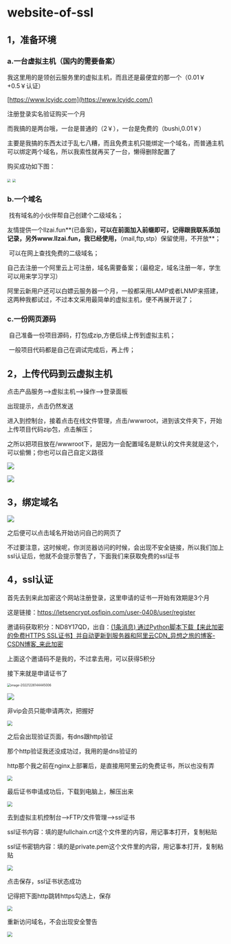 # website-of-ssl
##  1，准备环境

### a.一台虚拟主机（国内的需要备案）

我这里用的是领创云服务里的虚拟主机，而且还是最便宜的那一个（0.01￥+0.5￥认证）

[https://www.lcyidc.com](https://www.lcyidc.com/)

注册登录实名验证购买一个月

而我搞的是两台哦，一台是普通的（2￥），一台是免费的（bushi,0.01￥）

主要是我搞的东西太过于乱七八糟，而且免费主机只能绑定一个域名，而普通主机可以绑定两个域名，所以我索性就再买了一台，懒得删除配置了

购买成功如下图：

<img src=".\images\0.png" style="zoom:50%;" />

<img src=".\images\1.png" style="zoom:50%;" />





### b.一个域名

​    找有域名的小伙伴帮自己创建个二级域名；

​	友情提供一个llzai.fun**(已备案)**，可以在前面加入前缀即可，记得跟我联系添加记录，另外www.llzai.fun，我已经使用，**（mail,ftp,stp）保留使用，不开放**；

​    可以在网上查找免费的二级域名；

​    自己去注册一个阿里云上可注册，域名需要备案；（最稳定，域名注册一年，学生可以用来学习学习）

​    阿里云新用户还可以白嫖云服务器一个月，一般都采用LAMP或者LNMP来搭建，这两种我都试过，不过本文采用最简单的虚拟主机，便不再展开说了；

### c.一份网页源码

​    自己准备一份项目源码，打包成zip,方便后续上传到虚拟主机；

​    一般项目代码都是自己在调试完成后，再上传；

## 2，上传代码到云虚拟主机

点击产品服务-->虚拟主机-->操作-->登录面板



 出现提示，点击仍然发送

进入到控制台，接着点击在线文件管理，点击/wwwroot，进到该文件夹下，开始上传项目代码zip包，点击解压；

之所以把项目放在/wwwroot下，是因为一会配置域名是默认的文件夹就是这个，可以偷懒；你也可以自己自定义路径

![](.\images\2.png)





![](.\images\3.png)

##  3，绑定域名

![](.\images\4.png)

 之后便可以点击域名开始访问自己的网页了

不过要注意，这时候呢，你浏览器访问的时候，会出现不安全链接，所以我们加上ssl认证后，他就不会提示警告了，下面我们来获取免费的ssl证书

## 4，ssl认证

首先去到来此加密这个网站注册登录，这里申请的证书一开始有效期是3个月

这是链接：https://letsencrypt.osfipin.com/user-0408/user/register

 邀请码获取积分：ND8Y17QD，出自：[(1条消息) 通过Python脚本下载【来此加密的免费HTTPS SSL证书】并自动更新到服务器和阿里云CDN_异想之旅的博客-CSDN博客_来此加密](https://blog.csdn.net/weixin_44495599/article/details/122550727?ops_request_misc=&request_id=&biz_id=102&utm_term=来此加密推荐&utm_medium=distribute.pc_search_result.none-task-blog-2~blog~sobaiduweb~default-1-122550727.blog_rank_default&spm=1018.2226.3001.4450)

上面这个邀请码不是我的，不过拿去用，可以获得5积分

接下来就是申请证书了



<img src=".\images\6.png" alt="image-20221226144445006" style="zoom:50%;" />

![](.\images\8.png)

 非vip会员只能申请两次，把握好

<img src=".\images\9.png" style="zoom:75%;" />

 之后会出现验证页面，有dns跟http验证



那个http验证我还没成功过，我用的是dns验证的

http那个我之前在nginx上部署后，是直接用阿里云的免费证书，所以也没有弄

<img src=".\images\101.png" style="zoom:75%;" />

最后证书申请成功后，下载到电脑上，解压出来

<img src=".\images\10.png" style="zoom:75%;" />

去到虚拟主机控制台-->FTP/文件管理-->ssl证书



ssl证书内容：填的是fullchain.crt这个文件里的内容，用记事本打开，复制粘贴

ssl证书密钥内容：填的是private.pem这个文件里的内容，用记事本打开，复制粘贴

<img src=".\images\11.png" style="zoom: 80%;" />

 点击保存，ssl证书状态成功

记得把下面http跳转https勾选上，保存

<img src=".\images\13.png" style="zoom:75%;" />

 重新访问域名，不会出现安全警告

<img src=".\images\12.png" style="zoom:75%;" />
